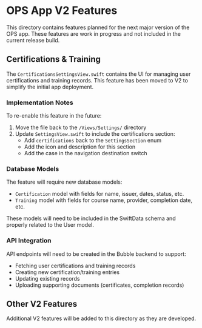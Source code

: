# OPS App V2 Features

This directory contains features planned for the next major version of the OPS app. These features are work in progress and not included in the current release build.

## Certifications & Training

The `CertificationsSettingsView.swift` contains the UI for managing user certifications and training records. This feature has been moved to V2 to simplify the initial app deployment.

### Implementation Notes

To re-enable this feature in the future:

1. Move the file back to the `/Views/Settings/` directory
2. Update `SettingsView.swift` to include the certifications section:
   - Add `certifications` back to the `SettingsSection` enum
   - Add the icon and description for this section
   - Add the case in the navigation destination switch

### Database Models

The feature will require new database models:

- `Certification` model with fields for name, issuer, dates, status, etc.
- `Training` model with fields for course name, provider, completion date, etc.

These models will need to be included in the SwiftData schema and properly related to the User model.

### API Integration

API endpoints will need to be created in the Bubble backend to support:

- Fetching user certifications and training records
- Creating new certification/training entries
- Updating existing records
- Uploading supporting documents (certificates, completion records)

## Other V2 Features

Additional V2 features will be added to this directory as they are developed.